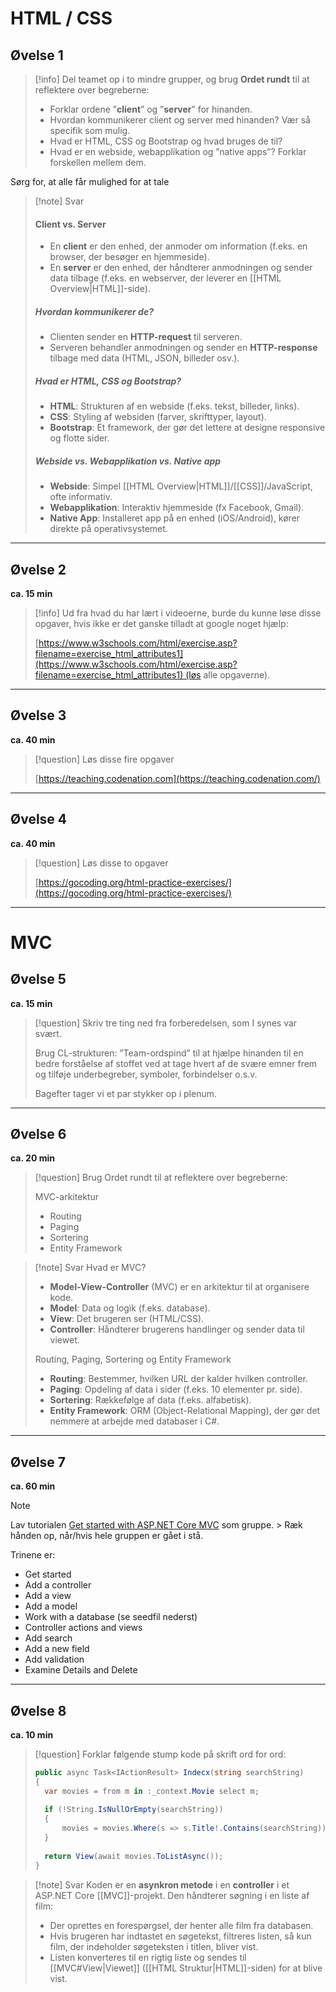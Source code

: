 # HTML / CSS

## Øvelse 1
>[!info] Del teamet op i to mindre grupper, og brug **Ordet rundt** til at reflektere over begreberne:
> 
> - Forklar ordene ”**client**” og ”**server**” for hinanden.
> - Hvordan kommunikerer client og server med hinanden? Vær så specifik som mulig.
> - Hvad er HTML, CSS og Bootstrap og hvad bruges de til?
> - Hvad er en webside, webapplikation og ”native apps”? Forklar forskellen mellem dem.

Sørg for, at alle får mulighed for at tale
>[!note] Svar
>#### Client vs. Server
>
>- En **client** er den enhed, der anmoder om information (f.eks. en browser, der besøger en hjemmeside).
>- En **server** er den enhed, der håndterer anmodningen og sender data tilbage (f.eks. en webserver, der leverer en [[HTML Overview|HTML]]-side).
>
>##### Hvordan kommunikerer de?
>- Clienten sender en **HTTP-request** til serveren.
>- Serveren behandler anmodningen og sender en **HTTP-response** tilbage med data (HTML, JSON, billeder osv.).
>
>##### Hvad er HTML, CSS og Bootstrap?
>- **HTML**: Strukturen af en webside (f.eks. tekst, billeder, links).
>- **CSS**: Styling af websiden (farver, skrifttyper, layout).
>- **Bootstrap**: Et framework, der gør det lettere at designe responsive og flotte sider.
>
>##### Webside vs. Webapplikation vs. Native app
>- **Webside**: Simpel [[HTML Overview|HTML]]/[[CSS]]/JavaScript, ofte informativ.
>- **Webapplikation**: Interaktiv hjemmeside (fx Facebook, Gmail).
>- **Native App**: Installeret app på en enhed (iOS/Android), kører direkte på operativsystemet.

---

## Øvelse 2
**ca. 15 min**

>[!info]  Ud fra hvad du har lært i videoerne, burde du kunne løse disse opgaver, hvis ikke er det ganske tilladt at google noget hjælp:
> 
> [https://www.w3schools.com/html/exercise.asp?filename=exercise_html_attributes1](https://www.w3schools.com/html/exercise.asp?filename=exercise_html_attributes1) (løs alle opgaverne).

---

## Øvelse 3
**ca. 40 min**

>[!question]  Løs disse fire opgaver
> 
> [https://teaching.codenation.com](https://teaching.codenation.com/)

---

## Øvelse 4
**ca. 40 min**

>[!question]  Løs disse to opgaver
>
> [https://gocoding.org/html-practice-exercises/](https://gocoding.org/html-practice-exercises/)

---

# MVC
## Øvelse 5
**ca. 15 min**

>[!question]  Skriv tre ting ned fra forberedelsen, som I synes var svært.
> 
> Brug CL-strukturen: ”Team-ordspind” til at hjælpe hinanden til en bedre forståelse af stoffet ved at tage hvert af de svære emner frem og tilføje underbegreber, symboler, forbindelser o.s.v.
>
> Bagefter tager vi et par stykker op i plenum.  
 
---

## Øvelse 6
**ca. 20 min**

>[!question]  Brug Ordet rundt til at reflektere over begreberne:
> 
> MVC-arkitektur
>
> - Routing
> - Paging
> - Sortering
> - Entity Framework

>[!note] Svar
> Hvad er MVC?
>
>- **Model-View-Controller** (MVC) er en arkitektur til at organisere kode.
>- **Model**: Data og logik (f.eks. database).
>- **View**: Det brugeren ser (HTML/CSS).
>- **Controller**: Håndterer brugerens handlinger og sender data til viewet.
>
> Routing, Paging, Sortering og Entity Framework
>
>- **Routing**: Bestemmer, hvilken URL der kalder hvilken controller.
>- **Paging**: Opdeling af data i sider (f.eks. 10 elementer pr. side).
>- **Sortering**: Rækkefølge af data (f.eks. alfabetisk).
>- **Entity Framework**: ORM (Object-Relational Mapping), der gør det nemmere at arbejde med databaser i C#.

---

## Øvelse 7
**ca. 60 min**

> [!note] 
> Lav tutorialen [Get started with ASP.NET Core MVC](https://learn.microsoft.com/en-gb/aspnet/core/tutorials/first-mvc-app/start-mvc?view=aspnetcore-9.0&tabs=visual-studio) som gruppe. > Ræk hånden op, når/hvis hele gruppen er gået i stå.
> 
> Trinene er:
>
> - Get started
> - Add a controller
> - Add a view
> - Add a model
> - Work with a database (se seedfil nederst)
> - Controller actions and views
> - Add search
> - Add a new field
> - Add validation
> - Examine Details and Delete

---

## Øvelse 8
**ca. 10 min**

>[!question]  Forklar følgende stump kode på skrift ord for ord:
> ```csharp
> public async Task<IActionResult> Indecx(string searchString) 
> { 
> 	var movies = from m in :_context.Movie select m; 
>	
>	if (!String.IsNullOrEmpty(searchString)) 
>	{ 
>		movies = movies.Where(s => s.Title!.Contains(searchString)); 
>	} 
>	
>	return View(await movies.ToListAsync()); 
> }
> ```

> [!note] Svar
> Koden er en **asynkron metode** i en **controller** i et ASP.NET Core [[MVC]]-projekt. Den håndterer søgning i en liste af film:
>- Der oprettes en forespørgsel, der henter alle film fra databasen.
>- Hvis brugeren har indtastet en søgetekst, filtreres listen, så kun film, der indeholder søgeteksten i titlen, bliver vist.
>- Listen konverteres til en rigtig liste og sendes til [[MVC#View|Viewet]] ([[HTML Struktur|HTML]]-siden) for at blive vist.